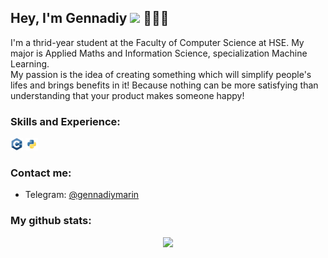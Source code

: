 ## Hey, I'm Gennadiy <img src="https://media.giphy.com/media/hvRJCLFzcasrR4ia7z/giphy.gif" width="25px"> 👨🏼‍💻 

<!-- ![Developer](https://github.com/gennadiymarin/gennadiymarin/blob/main/let'sCode.jpg) -->

I'm a thrid-year student at the Faculty of Computer Science at HSE. My major is Applied Maths and Information Science, specialization Machine Learning.
<br/> My passion is the idea of creating something which will simplify people's lifes and brings benefits in it! Because nothing can be more satisfying than understanding that your product makes someone happy! 


### Skills and Experience:
<code><img height="20" src="https://raw.githubusercontent.com/github/explore/80688e429a7d4ef2fca1e82350fe8e3517d3494d/topics/cpp/cpp.png"></code>
<code><img height="20" src="https://raw.githubusercontent.com/github/explore/80688e429a7d4ef2fca1e82350fe8e3517d3494d/topics/python/python.png"></code>


### Contact me:
  - Telegram: [@gennadiymarin](https://t.me/gennadiymarin)

### My github stats:
<p align="center"> <img src="https://github-readme-stats.vercel.app/api?username=gennadiymarin&show_icons=true&theme=graywhite" />

<!-- ![](https://komarev.com/ghpvc/?username=gennadiymarin) -->
